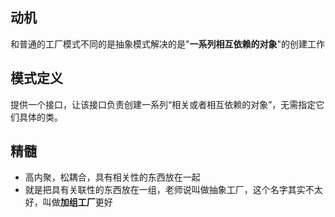 ## 动机
和普通的工厂模式不同的是抽象模式解决的是"**一系列相互依赖的对象**"的创建工作

## 模式定义
提供一个接口，让该接口负责创建一系列“相关或者相互依赖的对象”，无需指定它们具体的类。

## 精髓
- 高内聚，松耦合，具有相关性的东西放在一起
- 就是把具有关联性的东西放在一组，老师说叫做抽象工厂，这个名字其实不太好，叫做**加组工厂**更好
